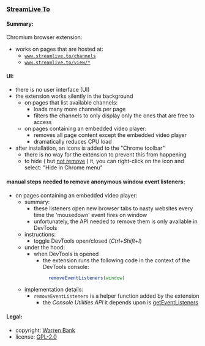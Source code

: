 ### [StreamLive To](https://github.com/warren-bank/crx-StreamLive-To)

#### Summary:

Chromium browser extension:
* works on pages that are hosted at:
  * [`www.streamlive.to/channels`](https://www.streamlive.to/channels)
  * [`www.streamlive.to/view/*`](https://www.streamlive.to/channels)

#### UI:

* there is no user interface (UI)
* the extension works silently in the background
  * on pages that list available channels:
    * loads many more channels per page
    * filters the channels to only display only the ones that are free to access
  * on pages containing an embedded video player:
    * removes all page content except the embedded video player
    * dramatically reduces CPU load
* after installation, an icons is added to the "Chrome toolbar"
  * there is no way for the extension to prevent this from happening
  * to hide ( but [not remove](https://superuser.com/questions/1048619) ) it, you can right-click on the icon and select: "Hide in Chrome menu"

#### manual steps needed to remove anonymous window event listeners:

* on pages containing an embedded video player:
  * summary:
    * these listeners open new browser tabs to nasty websites every time the 'mousedown' event fires on window
    * unfortunately, the API needed to remove them is only available in DevTools
  * instructions:
    * toggle DevTools open/closed (_Ctrl+Shift+I_)
  * under the hood:
    * when DevTools is opened
      * the extension runs the following code in the context of the DevTools console:
        ```javascript
          removeEventListeners(window)
        ```
  * implementation details:
    * `removeEventListeners` is a helper function added by the extension
      * the _Console Utilities API_ it depends upon is [getEventListeners](https://developers.google.com/web/tools/chrome-devtools/console/utilities#geteventlistenersobject)

#### Legal:

* copyright: [Warren Bank](https://github.com/warren-bank)
* license: [GPL-2.0](https://www.gnu.org/licenses/old-licenses/gpl-2.0.txt)
